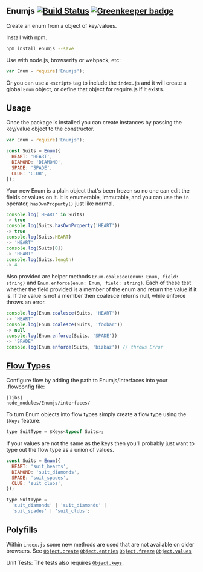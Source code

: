 ## Enumjs [![Build Status](https://travis-ci.org/ryan953/Enumjs.svg?branch=master)](https://travis-ci.org/ryan953/Enumjs) [![Greenkeeper badge](https://badges.greenkeeper.io/ryan953/Enumjs.svg)](https://greenkeeper.io/)

Create an enum from a object of key/values.

Install with npm.

```sh
npm install enumjs --save
```

Use with node.js, browserify or webpack, etc:

```js
var Enum = require('Enumjs');
```

Or you can use a `<script>` tag to include the `index.js` and it will create a global `Enum` object, or define that object for require.js if it exists.

## Usage

Once the package is installed you can create instances by passing the key/value object to the constructor.

```js
var Enum = require('Enumjs');

const Suits = Enum({
  HEART: 'HEART',
  DIAMOND: 'DIAMOND',
  SPADE: 'SPADE',
  CLUB: 'CLUB',
});
```

Your new Enum is a plain object that's been frozen so no one can edit the fields or values on it. It is enumerable, immutable, and you can use the `in` operator, `hasOwnProperty()` just like normal.

```js
console.log('HEART' in Suits)
-> true
console.log(Suits.hasOwnProperty('HEART'))
-> true
console.log(Suits.HEART)
-> 'HEART'
console.log(Suits[0])
-> 'HEART'
console.log(Suits.length)
-> 4
```

Also provided are helper methods `Enum.coalesce(enum: Enum, field: string)` and `Enum.enforce(enum: Enum, field: string)`. Each of these test whether the field provided is a member of the enum and return the value if it is. If the value is not a member then coalesce returns null, while enforce throws an error.

```js
console.log(Enum.coalesce(Suits, 'HEART'))
-> 'HEART'
console.log(Enum.coalesce(Suits, 'foobar'))
-> null
console.log(Enum.enforce(Suits, 'SPADE'))
-> 'SPADE'
console.log(Enum.enforce(Suits, 'bizbaz')) // throws Error
```

## [Flow Types](https://flowtype.org/)

Configure flow by adding the path to Enumjs/interfaces into your .flowconfig file:

```
[libs]
node_modules/Enumjs/interfaces/
```

To turn Enum objects into flow types simply create a flow type using the `$Keys` feature:

```js
type SuitType = $Keys<typeof Suits>;
```

If your values are not the same as the keys then you'll probably just want to type out the flow type as a union of values.
```js
const Suits = Enum({
  HEART: 'suit_hearts',
  DIAMOND: 'suit_diamonds',
  SPADE: 'suit_spades',
  CLUB: 'suit_clubs',
});

type SuitType =
  'suit_diamonds' | 'suit_diamonds' |
  'suit_spades' | 'suit_clubs';
```

## Polyfills

Within `index.js` some new methods are used that are not available on older browsers. See
[`Object.create`](https://developer.mozilla.org/en-US/docs/Web/JavaScript/Reference/Global_Objects/Object/create)
[`Object.entries`](https://developer.mozilla.org/en-US/docs/Web/JavaScript/Reference/Global_Objects/Object/entries)
[`Object.freeze`](https://developer.mozilla.org/en-US/docs/Web/JavaScript/Reference/Global_Objects/Object/freeze)
[`Object.values`](https://developer.mozilla.org/en-US/docs/Web/JavaScript/Reference/Global_Objects/Object/values)

Unit Tests:
The tests also requires [`Object.keys`](https://developer.mozilla.org/en-US/docs/Web/JavaScript/Reference/Global_Objects/Object/keys).

